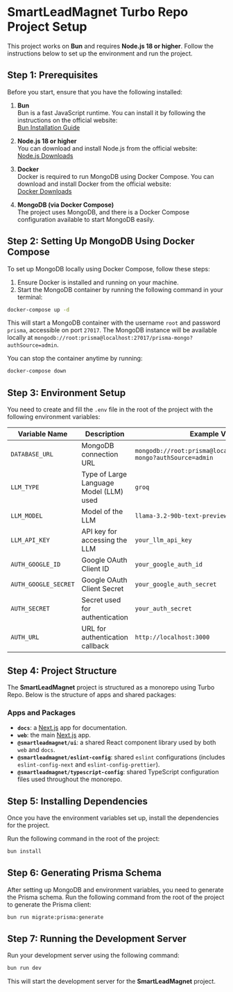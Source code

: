 # SmartLeadMagnet Turbo Repo Project Setup

This project works on **Bun** and requires **Node.js 18 or higher**. Follow the instructions below to set up the environment and run the project.

## Step 1: Prerequisites

Before you start, ensure that you have the following installed:

1. **Bun**  
   Bun is a fast JavaScript runtime. You can install it by following the instructions on the official website:  
   [Bun Installation Guide](https://bun.sh/docs/install)

2. **Node.js 18 or higher**  
   You can download and install Node.js from the official website:  
   [Node.js Downloads](https://nodejs.org/)

3. **Docker**  
   Docker is required to run MongoDB using Docker Compose. You can download and install Docker from the official website:  
   [Docker Downloads](https://www.docker.com/get-started)

4. **MongoDB (via Docker Compose)**  
   The project uses MongoDB, and there is a Docker Compose configuration available to start MongoDB easily.

## Step 2: Setting Up MongoDB Using Docker Compose

To set up MongoDB locally using Docker Compose, follow these steps:

1. Ensure Docker is installed and running on your machine.
2. Start the MongoDB container by running the following command in your terminal:

```bash
docker-compose up -d
```

This will start a MongoDB container with the username `root` and password `prisma`, accessible on port `27017`. The MongoDB instance will be available locally at `mongodb://root:prisma@localhost:27017/prisma-mongo?authSource=admin`.

You can stop the container anytime by running:

```bash
docker-compose down
```

## Step 3: Environment Setup

You need to create and fill the `.env` file in the root of the project with the following environment variables:

| Variable Name         | Description                                        | Example Value                              |
|-----------------------|----------------------------------------------------|--------------------------------------------|
| `DATABASE_URL`         | MongoDB connection URL                            | `mongodb://root:prisma@localhost:27017/prisma-mongo?authSource=admin` |
| `LLM_TYPE`            | Type of Large Language Model (LLM) used            | `groq`                                     |
| `LLM_MODEL`           | Model of the LLM                                   | `llama-3.2-90b-text-preview`               |
| `LLM_API_KEY`         | API key for accessing the LLM                      | `your_llm_api_key`                         |
| `AUTH_GOOGLE_ID`      | Google OAuth Client ID                             | `your_google_auth_id`                      |
| `AUTH_GOOGLE_SECRET`  | Google OAuth Client Secret                         | `your_google_auth_secret`                  |
| `AUTH_SECRET`         | Secret used for authentication                     | `your_auth_secret`                         |
| `AUTH_URL`            | URL for authentication callback                    | `http://localhost:3000`                    |

## Step 4: Project Structure

The **SmartLeadMagnet** project is structured as a monorepo using Turbo Repo. Below is the structure of apps and shared packages:

### Apps and Packages

- **`docs`**: a [Next.js](https://nextjs.org/) app for documentation.
- **`web`**: the main [Next.js](https://nextjs.org/) app.
- **`@smartleadmagnet/ui`**: a shared React component library used by both `web` and `docs`.
- **`@smartleadmagnet/eslint-config`**: shared `eslint` configurations (includes `eslint-config-next` and `eslint-config-prettier`).
- **`@smartleadmagnet/typescript-config`**: shared TypeScript configuration files used throughout the monorepo.

## Step 5: Installing Dependencies

Once you have the environment variables set up, install the dependencies for the project.

Run the following command in the root of the project:

```bash
bun install
```

## Step 6: Generating Prisma Schema

After setting up MongoDB and environment variables, you need to generate the Prisma schema. Run the following command from the root of the project to generate the Prisma client:

```bash
bun run migrate:prisma:generate
```

## Step 7: Running the Development Server

Run your development server using the following command:

```bash
bun run dev
```

This will start the development server for the **SmartLeadMagnet** project.

